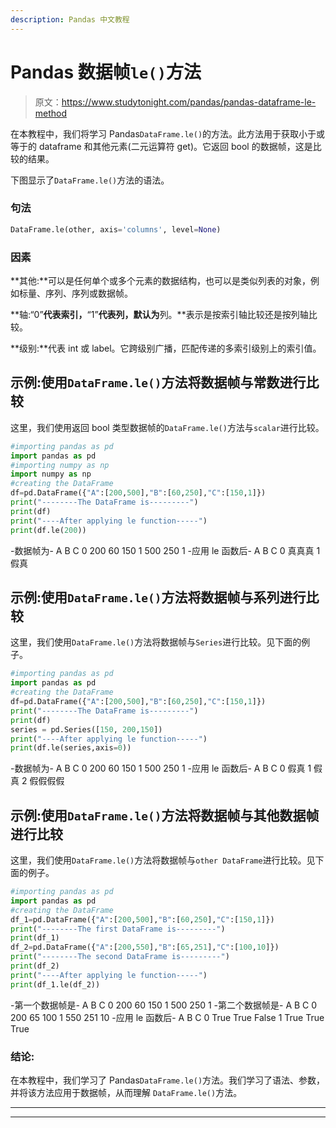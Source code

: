 ```yaml
---
description: Pandas 中文教程
---
```


# Pandas 数据帧`le()`方法

> 原文：<https://www.studytonight.com/pandas/pandas-dataframe-le-method>

在本教程中，我们将学习 Pandas`DataFrame.le()`的方法。此方法用于获取小于或等于的 dataframe 和其他元素(二元运算符 get)。它返回 bool 的数据帧，这是比较的结果。

下图显示了`DataFrame.le()`方法的语法。

### 句法

```py
DataFrame.le(other, axis='columns', level=None)
```

### 因素

**其他:**可以是任何单个或多个元素的数据结构，也可以是类似列表的对象，例如标量、序列、序列或数据帧。

**轴:“0”**代表索引，**“1”**代表列，默认为**列。**表示是按索引轴比较还是按列轴比较。

**级别:**代表 int 或 label。它跨级别广播，匹配传递的多索引级别上的索引值。

## 示例:使用`DataFrame.le()`方法将数据帧与常数进行比较

这里，我们使用返回 bool 类型数据帧的`DataFrame.le()`方法与`scalar`进行比较。

```py
#importing pandas as pd
import pandas as pd
#importing numpy as np
import numpy as np
#creating the DataFrame
df=pd.DataFrame({"A":[200,500],"B":[60,250],"C":[150,1]})
print("--------The DataFrame is---------")
print(df)
print("----After applying le function-----")
print(df.le(200))
```

-数据帧为-
A B C
0 200 60 150
1 500 250 1
-应用 le 函数后-
A B C
0 真真真
1 假真

## 示例:使用`DataFrame.le()`方法将数据帧与系列进行比较

这里，我们使用`DataFrame.le()`方法将数据帧与`Series`进行比较。见下面的例子。

```py
#importing pandas as pd
import pandas as pd
#creating the DataFrame
df=pd.DataFrame({"A":[200,500],"B":[60,250],"C":[150,1]})
print("--------The DataFrame is---------")
print(df)
series = pd.Series([150, 200,150]) 
print("----After applying le function-----")
print(df.le(series,axis=0))
```

-数据帧为-
A B C
0 200 60 150
1 500 250 1
-应用 le 函数后-
A B C
0 假真
1 假真
2 假假假假

## 示例:使用`DataFrame.le()`方法将数据帧与其他数据帧进行比较

这里，我们使用`DataFrame.le()`方法将数据帧与`other DataFrame`进行比较。见下面的例子。

```py
#importing pandas as pd
import pandas as pd
#creating the DataFrame
df_1=pd.DataFrame({"A":[200,500],"B":[60,250],"C":[150,1]})
print("--------The first DataFrame is---------")
print(df_1)
df_2=pd.DataFrame({"A":[200,550],"B":[65,251],"C":[100,10]})
print("--------The second DataFrame is---------")
print(df_2)
print("----After applying le function-----")
print(df_1.le(df_2))
```

-第一个数据帧是-
A B C
0 200 60 150
1 500 250 1
-第二个数据帧是-
A B C
0 200 65 100
1 550 251 10
-应用 le 函数后-
A B C
0 True True False
1 True True True

### 结论:

在本教程中，我们学习了 Pandas`DataFrame.le()`方法。我们学习了语法、参数，并将该方法应用于数据帧，从而理解 `DataFrame.le()`方法。

* * *

* * *